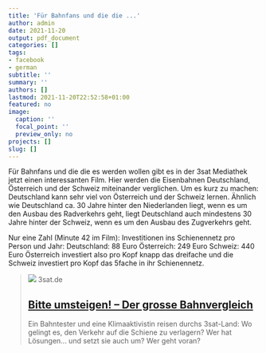 ```yaml
---
title: 'Für Bahnfans und die die ...'
author: admin
date: 2021-11-20
output: pdf_document
categories: []
tags:
- facebook
- german
subtitle: ''
summary: ''
authors: []
lastmod: 2021-11-20T22:52:58+01:00
featured: no
image:
  caption: ''
  focal_point: ''
  preview_only: no
projects: []
slug: []
---
```

Für Bahnfans und die die es werden wollen gibt es in der 3sat Mediathek jetzt einen interessanten Film. Hier werden die Eisenbahnen Deutschland, Österreich und der Schweiz miteinander verglichen. Um es kurz zu machen: Deutschland kann sehr viel von Österreich und der Schweiz lernen. 
Ähnlich wie Deutschland ca. 30 Jahre hinter den Niederlanden liegt, wenn es um den Ausbau des Radverkehrs geht, liegt Deutschland auch mindestens 30 Jahre hinter der Schweiz, wenn es um den Ausbau des Zugverkehrs geht.

Nur eine Zahl (Minute 42 im Film): 
Investitionen ins Schienennetz pro Person und Jahr:
Deutschland: 88 Euro
Österreich: 249 Euro
Schweiz: 440 Euro
Österreich investiert also pro Kopf knapp das dreifache und die Schweiz investiert pro Kopf das 5fache in ihr Schienennetz.
> [![](https://www.3sat.de/assets/bitte-umsteigen-100~1280x720?cb=1637052705201)](https://www.3sat.de/gesellschaft/politik-und-gesellschaft/bitte-umsteigen-102.html)
> 3sat.de
> ## [Bitte umsteigen! – Der grosse Bahnvergleich](https://www.3sat.de/gesellschaft/politik-und-gesellschaft/bitte-umsteigen-102.html)
>
>Ein Bahntester und eine Klimaaktivistin reisen durchs 3sat-Land: Wo gelingt es, den Verkehr auf die Schiene zu verlagern? Wer hat Lösungen... und setzt sie auch um? Wer geht voran?

